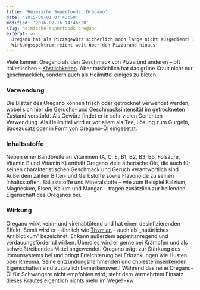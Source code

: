 ```yaml
---
title: 'Heimische Superfoods: Oregano'
date: '2015-09-01 07:43:59'
modified: '2016-02-16 14:46:20'
slug: heimische-superfoods-oregano
excerpt: >-
  Oregano hat als Pizzagewürz sicherlich noch lange nicht ausgedient! Doch sein
  Wirkungsspektrum reicht weit über den Pizzarand hinaus!
---
```


Viele kennen Oregano als den Geschmack von Pizza und anderen – oft italienischen – [Köstlichkeiten](https://www.veganblatt.com/rezepte). Aber tatsächlich hat das grüne Kraut nicht nur geschmacklich, sondern auch als Heilmittel einiges zu bieten.

### Verwendung

Die Blätter des Oregano können frisch oder getrocknet verwendet werden, wobei sich hier die Geruchs- und Geschmacksintensität im getrockneten Zustand verstärkt. Als Gewürz findet er in sehr vielen Gerichten Verwendung. Als Heilmittel wird er vor allem als Tee, Lösung zum Gurgeln, Badezusatz oder in Form von Oregano-Öl eingesetzt.

### Inhaltsstoffe

Neben einer Bandbreite an Vitaminen (A, C, E, B1, B2, B3, B5, Folsäure, Vitamin E und Vitamin K) enthält Oregano viele ätherische Öle, die auch für seinen charakteristischen Geschmack und Geruch verantwortlich sind. Außerdem zählen Bitter- und Gerbstoffe sowie Flavonoide zu seinen Inhaltsstoffen. Ballaststoffe und Mineralstoffe – wie zum Beispiel Kalzium, Magnesium, Eisen, Kalium und Mangan – tragen zusätzlich zur heilenden Eigenschaft des Oreganos bei.

### Wirkung

Oregano wirkt keim- und virenabtötend und hat einen desinfizierenden Effekt. Somit wird er – ähnlich wie [Thymian](https://www.veganblatt.com/heimische-superfoods-thymian) – auch als „natürliches Antibiotikum“ bezeichnet. Er kann außerdem appetitanregend und verdauungsfördernd wirken. Überdies wird er gerne bei Krämpfen und als schweißtreibendes Mittel angewendet. Oregano trägt zur Stärkung des Immunsystems bei und bringt Erleichterung bei Erkrankungen wie Husten oder Rheuma. Seine entzündungshemmenden und cholesterinsenkenden Eigenschaften sind zusätzlich bemerkenswert! Während das reine Oregano-Öl für Schwangere nicht empfohlen wird, steht dem vermehrtem Einsatz dieses Krautes eigentlich nichts mehr im Wege! -kw
